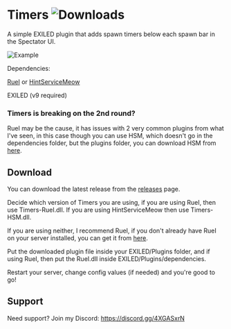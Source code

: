 ﻿# Timers ![Downloads](https://img.shields.io/github/downloads/LumiFae/Timers/total)

A simple EXILED plugin that adds spawn timers below each spawn bar in the Spectator UI.

![Example](https://github.com/LumiFae/Timers/blob/master/imgs/snippet.png)

Dependencies:

[RueI](https://github.com/LolaLollipop/RueI) or [HintServiceMeow](https://github.com/MeowServer/HintServiceMeow)

EXILED (v9 required)

### Timers is breaking on the 2nd round?

RueI may be the cause, it has issues with 2 very common plugins from what I've seen, in this case though you can use HSM, which doesn't go in the dependencies folder, but the plugins folder, you can download HSM from [here](https://github.com/MeowServer/HintServiceMeow/releases/latest).

## Download

You can download the latest release from the [releases](https://github.com/LumiFae/Timers/releases/latest) page.

Decide which version of Timers you are using, if you are using RueI, then use Timers-RueI.dll. If you are using
HintServiceMeow then use Timers-HSM.dll.

If you are using neither, I recommend RueI, if you don't already have RueI on your server installed, you can get it from [here](https://github.com/pawslee/RueI/releases/latest).

Put the downloaded plugin file inside your EXILED/Plugins folder, and if using RueI, then put the RueI.dll inside
EXILED/Plugins/dependencies.

Restart your server, change config values (if needed) and you're good to go!

## Support

Need support? Join my Discord: https://discord.gg/4XGASxrN
